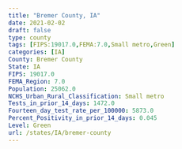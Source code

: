```yaml
---
title: "Bremer County, IA"
date: 2021-02-02
draft: false
type: county
tags: [FIPS:19017.0,FEMA:7.0,Small metro,Green]
categories: [IA]
County: Bremer County
State: IA
FIPS: 19017.0
FEMA_Region: 7.0
Population: 25062.0
NCHS_Urban_Rural_Classification: Small metro
Tests_in_prior_14_days: 1472.0
Fourteen_day_test_rate_per_100000: 5873.0
Percent_Positivity_in_prior_14_days: 0.045
Level: Green
url: /states/IA/bremer-county
---
```



